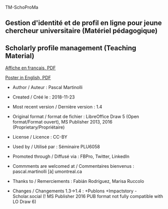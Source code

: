 TM-SchoProMa
## Gestion d'identité et de profil en ligne pour jeune chercheur universitaire (Matériel pédagogique)
## Scholarly profile management (Teaching Material)

[Affiche en français, PDF](https://github.com/pmartinolli/TM-SchoProMa/blob/master/files/TM-SchoProMa-v1.4-fr.pdf)

[Poster in English, PDF](https://github.com/pmartinolli/TM-SchoProMa/blob/master/files/TM-SchoProMa-v1.4-en.pdf)

* Author / Auteur : Pascal Martinolli

* Created / Créé le : 2018-11-23

* Most recent version / Dernière version : 1.4

* Original format / format de fichier : LibreOffice Draw 5 (Open format/Format ouvert), MS Publisher 2013, 2016 (Proprietary/Propriétaire)

* License / Licence : CC-BY

* Used by / Utilisé par  : Séminaire PLU6058

* Promoted through / Diffusé via : FBPro, Twitter, LinkedIn

* Commments are welcomed at / Commentaires bienvenus : pascal.martinolli [à] umontreal.ca

* Thanks to / Remerciements : Fabián Rodríguez, Marisa Ruccolo

* Changes / Changements 1.3->1.4 : +Publons +Impactstory -Scholar.social (! MS Publisher 2016 PUB format not fully compatible with LO Draw 6)

